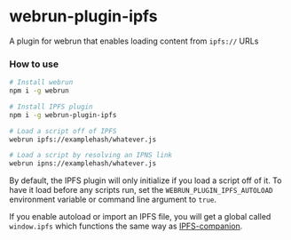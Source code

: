 # webrun-plugin-ipfs
A plugin for webrun that enables loading content from `ipfs://` URLs

### How to use

```bash
# Install webrun
npm i -g webrun

# Install IPFS plugin
npm i -g webrun-plugin-ipfs

# Load a script off of IPFS
webrun ipfs://examplehash/whatever.js

# Load a script by resolving an IPNS link
webrun ipns://examplehash/whatever.js
```

By default, the IPFS plugin will only initialize if you load a script off of it.
To have it load before any scripts run, set the `WEBRUN_PLUGIN_IPFS_AUTOLOAD` environment variable or command line argument to `true`.

If you enable autoload or import an IPFS file, you will get a global called `window.ipfs` which functions the same way as [IPFS-companion](https://github.com/ipfs-shipyard/ipfs-companion/blob/master/docs/window.ipfs.md#how-do-i-fallback-if-windowipfs-is-not-available).

